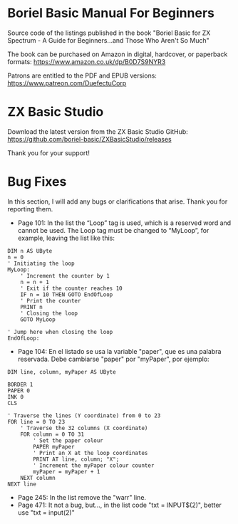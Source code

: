 # Boriel Basic Manual For Beginners
Source code of the listings published in the book "Boriel Basic for ZX Spectrum - A Guide for Beginners...and Those Who Aren't So Much"

The book can be purchased on Amazon in digital, hardcover, or paperback formats: https://www.amazon.co.uk/dp/B0D7S9NYR3

Patrons are entitled to the PDF and EPUB versions: https://www.patreon.com/DuefectuCorp

# ZX Basic Studio
Download the latest version from the ZX Basic Studio GitHub: https://github.com/boriel-basic/ZXBasicStudio/releases

Thank you for your support!

# Bug Fixes
In this section, I will add any bugs or clarifications that arise. Thank you for reporting them.

- Page 101: In the list the “Loop” tag is used, which is a reserved word and cannot be used. The Loop tag must be changed to “MyLoop”, for example, leaving the list like this:
```Basic
DIM n AS UByte 
n = 0 
' Initiating the loop 
MyLoop: 
    ' Increment the counter by 1 
    n = n + 1 
    ' Exit if the counter reaches 10 
    IF n = 10 THEN GOTO EndOfLoop 
    ' Print the counter 
    PRINT n 
    ' Closing the loop 
    GOTO MyLoop 
 
' Jump here when closing the loop 
EndOfLoop:
```
- Page 104: En el listado se usa la variable "paper", que es una palabra reservada. Debe cambiarse "paper" por "myPaper", por ejemplo:
```Basic
DIM line, column, myPaper AS UByte 
 
BORDER 1 
PAPER 0 
INK 0 
CLS 
 
' Traverse the lines (Y coordinate) from 0 to 23 
FOR line = 0 TO 23 
    ' Traverse the 32 columns (X coordinate) 
    FOR column = 0 TO 31 
        ' Set the paper colour 
        PAPER myPaper 
        ' Print an X at the loop coordinates 
        PRINT AT line, column; "X"; 
        ' Increment the myPaper colour counter 
        myPaper = myPaper + 1 
    NEXT column 
NEXT line
```
- Page 245: In the list remove the "warr" line.
- Page 471: It not a bug, but..., in the list code "txt = INPUT$(2)", better use "txt = input(2)"

